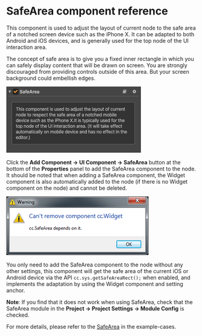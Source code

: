 # SafeArea component reference

This component is used to adjust the layout of current node to the safe area of a notched screen device such as the iPhone X. It can be adapted to both Android and iOS devices, and is generally used for the top node of the UI interaction area.

The concept of safe area is to give you a fixed inner rectangle in which you can safely display content that will be drawn on screen. You are strongly discouraged from providing controls outside of this area. But your screen background could embellish edges.

![Renderings](./safearea/renderings.png)

Click the **Add Component -> UI Component -> SafeArea** button at the bottom of the **Properties** panel to add the SafeArea component to the node. It should be noted that when adding a SafeArea component, the Widget component is also automatically added to the node (if there is no Widget component on the node) and cannot be deleted.

![Renderings](./safearea/widget_nodelete.png)

You only need to add the SafeArea component to the node without any other settings, this component will get the safe area of the current iOS or Android device via the API `cc.sys.getSafeAreaRect();` when enabled, and implements the adaptation by using the Widget component and setting anchor.

**Note**: If you find that it does not work when using SafeArea, check that the SafeArea module in the **Project -> Project Settings -> Module Config** is checked.

For more details, please refer to the [SafeArea](https://github.com/cocos-creator/example-cases/tree/v2.4.3/assets/cases/02_ui/16_safeArea) in the example-cases.
